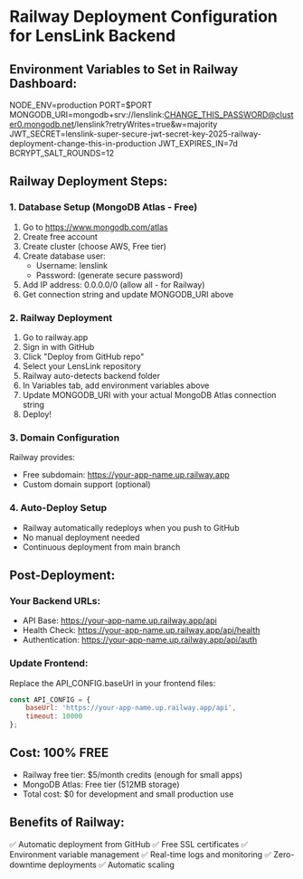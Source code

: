 # Railway Deployment Configuration for LensLink Backend

## Environment Variables to Set in Railway Dashboard:

NODE_ENV=production
PORT=$PORT
MONGODB_URI=mongodb+srv://lenslink:CHANGE_THIS_PASSWORD@cluster0.mongodb.net/lenslink?retryWrites=true&w=majority
JWT_SECRET=lenslink-super-secure-jwt-secret-key-2025-railway-deployment-change-this-in-production
JWT_EXPIRES_IN=7d
BCRYPT_SALT_ROUNDS=12

## Railway Deployment Steps:

### 1. Database Setup (MongoDB Atlas - Free)
1. Go to https://www.mongodb.com/atlas
2. Create free account
3. Create cluster (choose AWS, Free tier)
4. Create database user:
   - Username: lenslink
   - Password: (generate secure password)
5. Add IP address: 0.0.0.0/0 (allow all - for Railway)
6. Get connection string and update MONGODB_URI above

### 2. Railway Deployment
1. Go to railway.app
2. Sign in with GitHub
3. Click "Deploy from GitHub repo"
4. Select your LensLink repository
5. Railway auto-detects backend folder
6. In Variables tab, add environment variables above
7. Update MONGODB_URI with your actual MongoDB Atlas connection string
8. Deploy!

### 3. Domain Configuration
Railway provides:
- Free subdomain: https://your-app-name.up.railway.app
- Custom domain support (optional)

### 4. Auto-Deploy Setup
- Railway automatically redeploys when you push to GitHub
- No manual deployment needed
- Continuous deployment from main branch

## Post-Deployment:

### Your Backend URLs:
- API Base: https://your-app-name.up.railway.app/api
- Health Check: https://your-app-name.up.railway.app/api/health
- Authentication: https://your-app-name.up.railway.app/api/auth

### Update Frontend:
Replace the API_CONFIG.baseUrl in your frontend files:
```javascript
const API_CONFIG = {
    baseUrl: 'https://your-app-name.up.railway.app/api',
    timeout: 10000
};
```

## Cost: 100% FREE
- Railway free tier: $5/month credits (enough for small apps)
- MongoDB Atlas: Free tier (512MB storage)
- Total cost: $0 for development and small production use

## Benefits of Railway:
✅ Automatic deployment from GitHub
✅ Free SSL certificates
✅ Environment variable management
✅ Real-time logs and monitoring
✅ Zero-downtime deployments
✅ Automatic scaling
